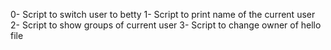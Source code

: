 0- Script to switch user to betty
1- Script to print name of the current user
2- Script to show groups of current user
3- Script to change owner of hello file 
